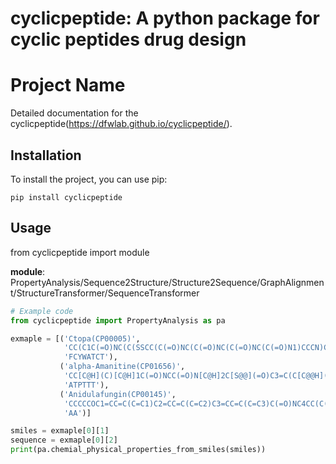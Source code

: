 # cyclicpeptide: A python package for cyclic peptides drug design

# Project Name

Detailed documentation for the cyclicpeptide(https://dfwlab.github.io/cyclicpeptide/).

## Installation

To install the project, you can use pip:

    pip install cyclicpeptide

## Usage

from cyclicpeptide import module

**module**: PropertyAnalysis/Sequence2Structure/Structure2Sequence/GraphAlignment/StructureTransformer/SequenceTransformer

```python
# Example code
from cyclicpeptide import PropertyAnalysis as pa

exmaple = [('Ctopa(CP00005)',
            'CC(C1C(=O)NC(C(SSCC(C(=O)NC(C(=O)NC(C(=O)NC(C(=O)N1)CCCN)CC2=CNC3=CC=CC=C32)CC4=CC=C(C=C4)O)NC(=O)C(CC5=CC=CC=C5)N)(C)C)C(=O)NC(C(C)O)C(=O)N)O',
            'FCYWATCT'),
           ('alpha-Amanitine(CP01656)',
            'CC[C@H](C)[C@H]1C(=O)NCC(=O)N[C@H]2C[S@@](=O)C3=C(C[C@@H](C(=O)NCC(=O)N1)NC(=O)[C@@H](NC(=O)[C@@H]4C[C@H](CN4C(=O)[C@@H](NC2=O)CC(=O)N)O)[C@@H](C)[C@H](CO)O)C5=C(N3)C=C(C=C5)O',
            'ATPTTT'),
           ('Anidulafungin(CP00145)',
            'CCCCCOC1=CC=C(C=C1)C2=CC=C(C=C2)C3=CC=C(C=C3)C(=O)NC4CC(C(NC(=O)C5C(C(CN5C(=O)C(NC(=O)C(NC(=O)C6CC(CN6C(=O)C(NC4=O)C(C)O)O)C(C(C7=CC=C(C=C7)O)O)O)C(C)O)C)O)O)O',
            'AA')]

smiles = exmaple[0][1]
sequence = exmaple[0][2]
print(pa.chemial_physical_properties_from_smiles(smiles))
```
